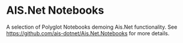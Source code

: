 # AIS.Net Notebooks
A selection of Polyglot Notebooks demoing Ais.Net functionality. See https://github.com/ais-dotnet/Ais.Net.Notebooks for more details.